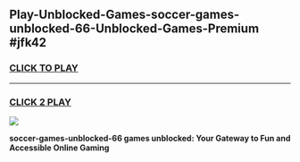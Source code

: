 
## Play-Unblocked-Games-soccer-games-unblocked-66-Unblocked-Games-Premium #jfk42
<h3>
<a href="https://premium.freeplayer.one?title=soccer-games-unblocked-66&ref=12M">CLICK TO PLAY</a></h3>
<hr>

<h3>
<a href="https://premium.freeplayer.one?title=soccer-games-unblocked-66&ref=12M">CLICK 2 PLAY</a>
  
</h3>

<a href="https://premium.freeplayer.one?title=soccer-games-unblocked-66&ref=12M"><img src="https://clearcache.store/games.png"></a>


**soccer-games-unblocked-66 games unblocked: Your Gateway to Fun and Accessible Online Gaming**
